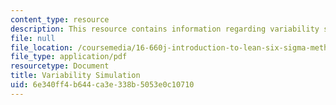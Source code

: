 ```yaml
---
content_type: resource
description: This resource contains information regarding variability simulation.
file: null
file_location: /coursemedia/16-660j-introduction-to-lean-six-sigma-methods-january-iap-2012/6e340ff4b644ca3e338b5053e0c10710_MIT16_660JIAP12_3-2.pdf
file_type: application/pdf
resourcetype: Document
title: Variability Simulation
uid: 6e340ff4-b644-ca3e-338b-5053e0c10710
---
```

